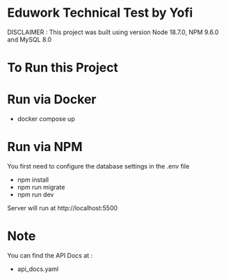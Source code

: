 # Eduwork Technical Test by Yofi

DISCLAIMER :
This project was built using version Node 18.7.0, NPM 9.6.0 and MySQL 8.0

# To Run this Project

# Run via Docker
- docker compose up

# Run via NPM
You first need to configure the database settings in the .env file

- npm install
- npm run migrate
- npm run dev


Server will run at http://localhost:5500

# Note
You can find the API Docs at :
- api_docs.yaml
